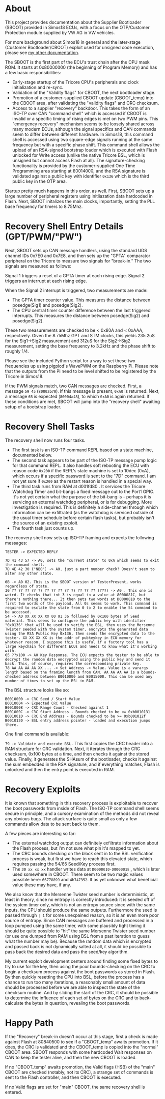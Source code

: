 # About

This project provides documentation about the Supplier Bootloader (SBOOT) provided in Simos18 ECUs, with a focus on the OTP/Customer Protection module supplied by VW AG in VW vehicles.

For more background about Simos18 in general and the later-stage (Customer Bootloader/CBOOT) exploit used for unsigned code execution, please see [my other documentation](https://github.com/bri3d/VW_Flash/blob/master/docs.md).

The SBOOT is the first part of the ECU's trust chain after the CPU mask ROM. It starts at 0x80000000 (the beginning of Program Memory) and has a few basic responsibilities:

* Early-stage startup of the Tricore CPU's peripherals and clock initialization and re-sync.
* Validation of the "Validity flags" for CBOOT, the next bootloader stage.
* Promotion of a customer-supplied CBOOT update (CBOOT_temp) into the CBOOT area, after validating the "validity flags" and CRC checksum.
* Access to a supplier "recovery" backdoor. This takes the form of an ISO-TP over CAN "command shell" which is accessed if CBOOT is invalid or a specific timing of rising edges is met on two PWM pins. This "emergency recovery" mechanism seems to be loosely shared across many modern ECUs, although the signal specifics and CAN commands seem to differ between different hardware. In Simos18, this command shell is accessed using two square-edge signals running at the same frequency but with a specific phase shift. This command shell allows the upload of an RSA-signed bootstrap loader which is executed with Flash unlocked for Write access (unlike the native Tricore BSL, which is unsigned but cannot access Flash at all). The signature-checking functionality is provided by the customer-supplied One Time Programming area starting at 80014000, and the RSA signature is validated against a public key with identifier `0x136` which is the third public key in the OTP area.

Startup pretty much happens in this order, as well. First, SBOOT sets up a large number of peripheral registers using initliazation data hardcoded in Flash. Next, SBOOT initalizes the main clocks, importantly, setting the PLL base frequency for timers to 8.75Mhz.

# Recovery Shell Entry Details (GPT/PWM/"PW")

Next, SBOOT sets up CAN message handlers, using the standard UDS channel IDs 0x7E0 and 0x7E8, and then sets up the "GPTA" comparator peripheral on the Tricore to measure two signals for "break-in." The two signals are measured as follows:

Signal 1 triggers a reset of a GPTA timer at each rising edge.
Signal 2 triggers an interrupt at each rising edge.

When the Signal 2 interrupt is triggered, two measurements are made:
* The GPTA timer counter value. This measures the distance between posedge(Sig1) and posedge(Sig2).
* The CPU central timer counter difference between the last triggered interrupts. This measures the distance between posedge(Sig2) and posedge(Sig2).

These two measurements are checked to be < 0x80A and < 0xAAA, respectively. Given the 8.75Mhz GPT and STM clocks, this yields 235.2uS for the Sig1->Sig2 measurement and 312uS for the Sig2->Sig2 measurement, setting the base frequency to 3.2kHz and the phase shift to roughly 1/4.

Please see the included Python script for a way to set these two frequencies up using pigpiod's WavePWM on the Raspberry Pi. Please note that the outputs from the Pi need to be level shifted to be registered by the Tricore in Simos18.

If the PWM signals match, two CAN messages are checked. First, a message `59 45` (`80002b70`). If this message is present, `0xA0` is returned. Next, a message `6B` is expected (`80004a48`), to which `0xA0` is again returned. If these conditions are met, SBOOT will jump into the "recovery shell" awaiting setup of a bootstrap loader.

# Recovery Shell Tasks

The recovery shell now runs four tasks.

* The first task is an ISO-TP command REPL based on a state machine, documented below.
* The second task appears to be part of the ISO-TP message pump logic for that command REPL. It also handles soft rebooting the ECU with reason code `0x200` if the REPL's state machine is set to 10dec (0xA), which occurs if a specific password is sent to the "7D" command. I am not yet sure if `0x200` as the restart reason is handled in a special way.
* The third task runs from RAM at d001fd80 . It services the Tricore Watchdog Timer and bit-bangs a fixed message out to the Port1 GPIO. It's not yet certain what the purpose of the bit-bang is - perhaps it is servicing an external watchdog peripheral, or is for debugging. More investigation is required. This is definitely a side-channel through which information can be exfiltrated (as the watchdog is serviced outside of the usual timer schedule before certain flash tasks), but probably isn't the source of an existing exploit.
* The fourth task just counts up.

The recovery shell now sets up ISO-TP framing and expects the following messages:

```
TESTER -> EXPECTED REPLY

7D 41 43 57 -> A0, sets the "current state" to 0xA which seems to exit the command shell.
7D 4E 42 30 ("NB0") -> A0, just a part number check? Doesn't seem to alter any other state.

6B -> A0 02. This is the SBOOT version of TesterPresent, works regardless of state.
30 ?? ?? ?? ?? ?? ?? ?? ?? ?? ?? ?? ?? ?? (???) -> A0 . This one is weird. It checks that int 3 is equal to a value at 8000081C, but there's nothing there... It then sets two words at D0000010 to the first two words of the payload. All 0s seems to work. This command is required to esclate the state from 0 to 2 to enable the 54 command to be accessed.
54 -> A0 XX XX XX XX 00 01 36 followed by 0x100 bytes of Seed material. This seems to configure the public key with identifier "0x0136" that will be used to verify the BSL, then uses the Mersenne Twister seeded with the system timer, encrypts the generated data using the RSA Public Key 0x136, then sends the encrypted data to the tester. XX XX XX XX is the addr of pubkeykey in ECU memory for whatever reason. I suppose this is useful if a factory tool has a large keychain for different ECUs and needs to know what it's working with.
65 ??x100 -> A0 Key Response. The ECU expects the tester to be able to decrypt the random data encrypted using the public key and send it back. This, of course, requires the corresponding private key. 
78 AA AA AA AA XX ... -> Set Address -> Value. Value is a varargs length based on the framing length from CAN. AA AA AA AA is a bounds-checked address between B0010000 and B0015000. This can be used any number of times to set up the BSL in RAM.
```

The BSL structure looks like so:   

```
B0010000 -> CRC Seed / Start Value
B0010004 -> Expected CRC Value
B0010008 -> CRC Range Count - Checked against 1
B001000C -> CRC Start Address - Bounds checked to be <= 0xb0010131
B0010010 -> CRC End Address - Bounds checked to be >= 0xb001012f
B0010130 -> BSL entry address pointer - loaded and execution jumps there. 
```
One final command is available:

`79 -> Validate and execute BSL.` This first copies the CRC header into a RAM structure for CRC validation. Next, it iterates through the CRC checksum, 0x100 bytes at a time, and then checks it against the stored value. Finally, it generates the SHAsum of the bootloader, checks it against the sum embedded in the RSA signature, and if everything matches, Flash is unlocked and then the entry point is executed in RAM.

# Recovery Exploits

It is known that something in this recovery process is exploitable to recover the boot passwords from inside of Flash. The ISO-TP command shell seems secure in principle, and a cursory examination of the methods did not reveal any obvious bugs. The attack surface is quite small as only a few commands allow data to be sent back to them.

A few pieces are interesting so far:

* The external watchdog output can definitely exfiltrate information about the Flash process, but I'm not sure what pin it's mapped to yet.
* The CRC bounds checking on the block sent in to the BSL verification process is weak, but first we have to reach this elevated state, which requires passing the 54/65 Seed/Key process first.
* The `30 xx xx xx` handler writes data at `D0000010-D0000018` , which is later used somewhere in CBOOT. There seem to be two magic values possible here: `66778899` and `4b747352`. It as yet unknown what beneficial value these may have, if any.

We also know that the Mersenne Twister seed number is deterministic, at least in theory, since no entropy is correctly introduced: it is seeded off of the system timer only, which is not an entropy source since with the same inputs, the CPU should produce the same outputs. Furthermore the seed is passed through `| 1` for some unexpained reason, so it is an even more poor source of entropy. Since CAN messages are buffered and processed in a loop pumped using the same timer, with some plausibly tight timing it should be quite possible to "hit" the same Mersenne Twister seed number (or use one dumped from RAM using BSL from a past iteration to guess what the number may be). Because the random data which is encrypted and passed back is not dynamically salted at all, it should be possible to pass back the desired data and pass the seed/key algorithm. 

My current exploit development centers around finding some fixed bytes to try to use for the key, then using the poor bounds-checking on the CRC to begin a checksum process against the boot passwords as stored in Flash. By then quickly resetting the CPU into BSL, before the process has a chance to run too many iterations, a reasonably small amount of data should be processed before we are able to inspect the state of the checksum routine. And by sliding the start of the CRC, it should be possible to determine the influence of each set of bytes on the CRC and to back-calculate the bytes in question, revealing the boot passwords.

# Happy Path

If the "Recovery" break-in doesn't occur at this stage, first a check is made against Flash at 80840500 to see if a "CBOOT_temp" awaits promotion. If it does, the CRC is validated and the CBOOT_temp is copied into the "normal" CBOOT area. SBOOT responds with some hardcoded Wait responses on CAN to keep the tester alive, and then the new CBOOT is loaded.

If no "CBOOT_temp" awaits promotion, the Valid flags (H$B) of the "main" CBOOT are checked (notably, not its CRC), a strange set of commands is sent to the Flash controller, and then CBOOT is executed.

If no Valid flags are set for "main" CBOOT, the same recovery shell is entered.

